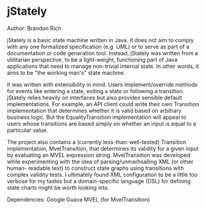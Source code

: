 jStately
========

Author: Brandon Rich

jStately is a basic state machine written in Java.  It does not aim to comply
with any one formalized specification (e.g. UML) or to serve as part of a
documentation or code generation tool.  Instead, jStately was written from a
utilitarian perspective, to be a light-weight, functioning part of Java
applications that need to manage non-trivial internal state.  In other words,
it aims to be "the working man's" state machine.

It was written with extensibility in mind.  Users implement/override methods
for events like entering a state, exiting a state or following a transition.
jStately relies heavily on interfaces but also provides sensible default
implementations.  For example, an API client could write their own Transition
implementation that determines whether it is valid based on arbitrary business
logic.  But the EqualityTransition implementation will appeal to users whose
transitions are based simply on whether an input is equal to a particular
value.

The project also contains a (currently less-than-well-tested) Transition
implementation, MvelTransition, that determines its validity for a given input
by evaluating an MVEL expression string.  MvelTransition was developed while
experimenting with the idea of parsing/unmarhsalling XML (or other human-
readable text) to construct state graphs using transitions with complex
validity tests.  I ultimately found XML configuration to be a little too
verbose for my tastes but a domain-specific language (DSL) for defining state
charts might be worth looking into.


Dependencies:
Google Guava
MVEL (for MvelTransition)
